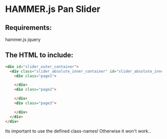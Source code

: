 HAMMER.js Pan Slider
===

Requirements:
---
hammer.js
jquery

The HTML to include:
---
```html
<div id="slider_outer_container">
  <div class="slider_absolute_inner_container" id="slider_absolute_inner_container">
    <div class="page1">

    </div>
    <div class="page2">

    </div>
    <div class="page3">

    </div>
  </div>
</div>
```
Its important to use the defined class-names! Otherwise it won't work..
